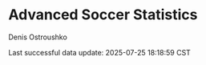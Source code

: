 # Advanced Soccer Statistics
Denis Ostroushko

<!-- gfm -->

Last successful data update: 2025-07-25 18:18:59 CST

